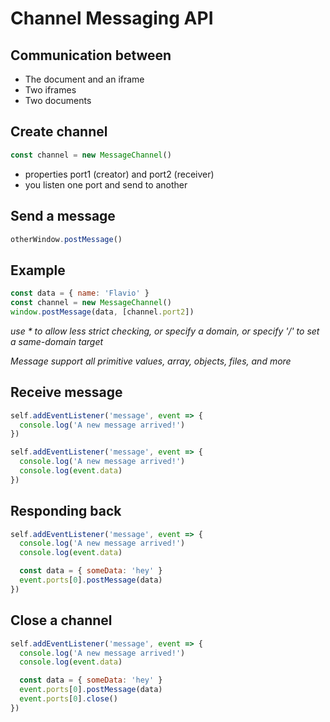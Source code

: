 # Channel Messaging API

## Communication between
- The document and an iframe
- Two iframes
- Two documents

## Create channel
```JavaScript
const channel = new MessageChannel()
```
- properties port1 (creator) and port2 (receiver)
- you listen one port and send to another

## Send a message
```JavaScript
otherWindow.postMessage()
```
## Example
```JavaScript
const data = { name: 'Flavio' }
const channel = new MessageChannel()
window.postMessage(data, [channel.port2])
```
*use * to allow less strict checking, or specify a domain, or specify '/' to set a same-domain target*

*Message support all primitive values, array, objects, files, and more*

## Receive message
```JavaScript
self.addEventListener('message', event => {
  console.log('A new message arrived!')
})

self.addEventListener('message', event => {
  console.log('A new message arrived!')
  console.log(event.data)
})
```

## Responding back
```JavaScript
self.addEventListener('message', event => {
  console.log('A new message arrived!')
  console.log(event.data)

  const data = { someData: 'hey' }
  event.ports[0].postMessage(data)
})
```

## Close a channel
```JavaScript
self.addEventListener('message', event => {
  console.log('A new message arrived!')
  console.log(event.data)

  const data = { someData: 'hey' }
  event.ports[0].postMessage(data)
  event.ports[0].close()
})
```
